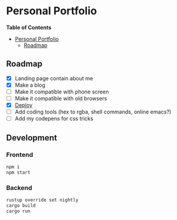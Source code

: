 # Personal Portfolio

<!-- markdown-toc start - Don't edit this section. Run M-x markdown-toc-refresh-toc -->

**Table of Contents**

- [Personal Portfolio](#personal-portfolio)
  - [Roadmap](#roadmap)

<!-- markdown-toc end -->

## Roadmap

- [x] Landing page contain about me
- [x] Make a blog
- [ ] Make it compatible with phone screen
- [ ] Make it compatible with old browsers
- [x] [Deploy](http://170.64.250.107/)
- [ ] Add coding tools (hex to rgba, shell commands, online emacs?)
- [ ] Add my codepens for css tricks

## Development

### Frontend

```sh
npm i
npm start
```

### Backend

```sh
rustup override set nightly
cargo build
cargo run
```
